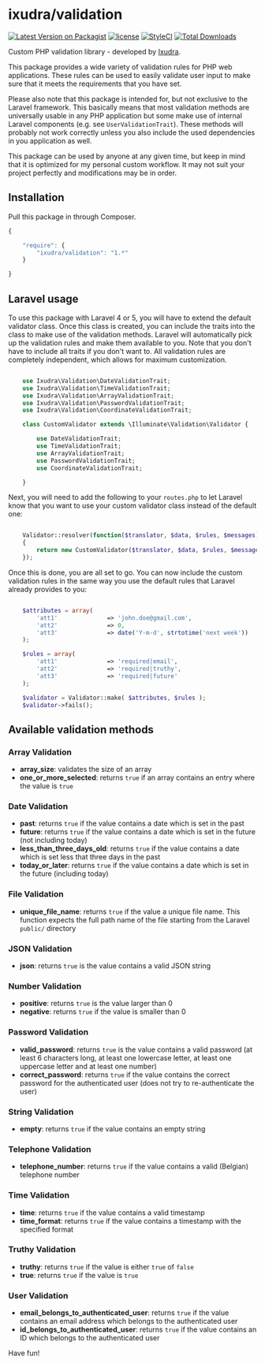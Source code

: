 ixudra/validation
======================

[![Latest Version on Packagist](https://img.shields.io/packagist/v/ixudra/validation.svg?style=flat-square)](https://packagist.org/packages/ixudra/validation)
[![license](https://img.shields.io/github/license/ixudra/validation.svg)]()
[![StyleCI](https://styleci.io/repos/18490154/shield)](https://styleci.io/repos/18490154)
[![Total Downloads](https://img.shields.io/packagist/dt/ixudra/validation.svg?style=flat-square)](https://packagist.org/packages/ixudra/validation)

Custom PHP validation library - developed by [Ixudra](http://ixudra.be).

This package provides a wide variety of validation rules for PHP web applications. These rules can be used to easily validate
user input to make sure that it meets the requirements that you have set.

Please also note that this package is intended for, but not exclusive to the Laravel framework. This basically means that
most validation methods are universally usable in any PHP application but some make use of internal Laravel components
(e.g. see `UserValidationTrait`). These methods will probably not work correctly unless you also include the used dependencies
in you application as well.

This package can be used by anyone at any given time, but keep in mind that it is optimized for my personal custom
workflow. It may not suit your project perfectly and modifications may be in order.



## Installation

Pull this package in through Composer.

```js
{

    "require": {
        "ixudra/validation": "1.*"
    }

}
```



## Laravel usage

To use this package with Laravel 4 or 5, you will have to extend the default validator class. Once this class is created, you can
include the traits into the class to make use of the validation methods. Laravel will automatically pick up the validation
rules and make them available to you. Note that you don't have to include all traits if you don't want to. All validation
rules are completely independent, which allows for maximum customization.

```php

    use Ixudra\Validation\DateValidationTrait;
    use Ixudra\Validation\TimeValidationTrait;
    use Ixudra\Validation\ArrayValidationTrait;
    use Ixudra\Validation\PasswordValidationTrait;
    use Ixudra\Validation\CoordinateValidationTrait;

    class CustomValidator extends \Illuminate\Validation\Validator {

        use DateValidationTrait;
        use TimeValidationTrait;
        use ArrayValidationTrait;
        use PasswordValidationTrait;
        use CoordinateValidationTrait;

    }

```

Next, you will need to add the following to your `routes.php` to let Laravel know that you want to use your custom validator
class instead of the default one:

```php

    Validator::resolver(function($translator, $data, $rules, $messages)
    {
        return new CustomValidator($translator, $data, $rules, $messages);
    });

```

Once this is done, you are all set to go. You can now include the custom validation rules in the same way you use the default
rules that Laravel already provides to you:

```php

    $attributes = array(
        'att1'              => 'john.doe@gmail.com',
        'att2'              => 0,
        'att3'              => date('Y-m-d', strtotime('next week'))
    );

    $rules = array(
        'att1'              => 'required|email',
        'att2'              => 'required|truthy',
        'att3'              => 'required|future'
    );

    $validator = Validator::make( $attributes, $rules );
    $validator->fails();

```



## Available validation methods

### Array Validation

- **array_size**: validates the size of an array
- **one_or_more_selected**: returns `true` if an array contains an entry where the value is `true`


### Date Validation

- **past**: returns `true` if the value contains a date which is set in the past
- **future**: returns `true` if the value contains a date which is set in the future (not including today)
- **less_than_three_days_old**: returns `true` if the value contains a date which is set less that three days in the past
- **today_or_later**: returns `true` if the value contains a date which is set in the future (including today)


### File Validation

- **unique_file_name**: returns `true` if the value a unique file name. This function expects the full path name of the file starting from the Laravel `public/` directory


### JSON Validation

- **json**: returns `true` is the value contains a valid JSON string


### Number Validation

- **positive**: returns `true` is the value larger than 0
- **negative**: returns `true` if the value is smaller than 0


### Password Validation

- **valid_password**: returns `true` is the value contains a valid password (at least 6 characters long, at least one lowercase letter, at least one uppercase letter and at least one number) 
- **correct_password**: returns `true` if the value contains the correct password for the authenticated user (does not try to re-authenticate the user)


### String Validation

- **empty**: returns `true` if the value contains an empty string


### Telephone Validation

- **telephone_number**: returns `true` if the value contains a valid (Belgian) telephone number


### Time Validation

- **time**: returns `true` if the value contains a valid timestamp
- **time_format**: returns `true` if the value contains a timestamp with the specified format


### Truthy Validation

- **truthy**: returns `true` if the value is either `true` of `false`
- **true**: returns `true` if the value is `true`


### User Validation

- **email_belongs_to_authenticated_user**: returns `true` if the value contains an email address which belongs to the authenticated user
- **id_belongs_to_authenticated_user**: returns `true` if the value contains an ID which belongs to the authenticated user 


Have fun!
